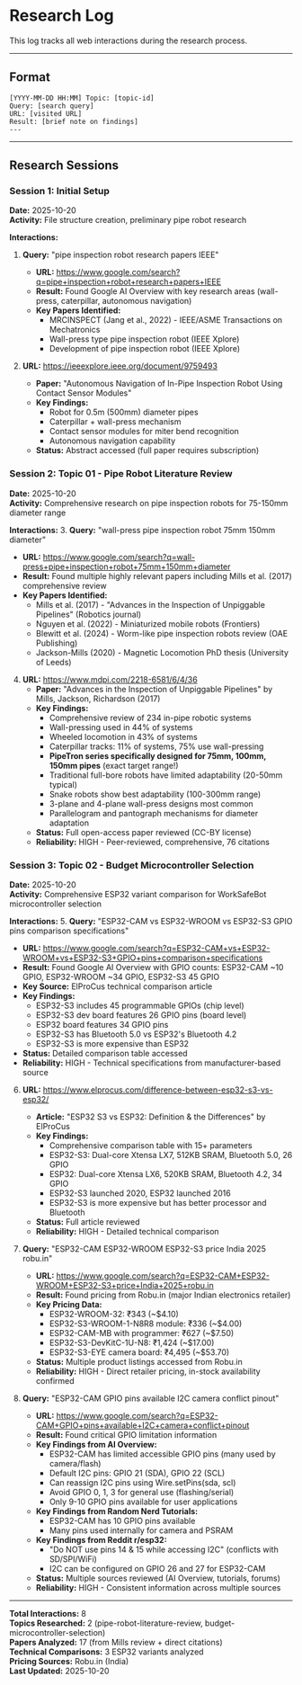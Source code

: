 # Research Log

This log tracks all web interactions during the research process.

---

## Format

```
[YYYY-MM-DD HH:MM] Topic: [topic-id]
Query: [search query]
URL: [visited URL]
Result: [brief note on findings]
---
```

---

## Research Sessions

### Session 1: Initial Setup
**Date:** 2025-10-20  
**Activity:** File structure creation, preliminary pipe robot research

**Interactions:**
1. **Query:** "pipe inspection robot research papers IEEE"
   - **URL:** https://www.google.com/search?q=pipe+inspection+robot+research+papers+IEEE
   - **Result:** Found Google AI Overview with key research areas (wall-press, caterpillar, autonomous navigation)
   - **Key Papers Identified:**
     - MRCINSPECT (Jang et al., 2022) - IEEE/ASME Transactions on Mechatronics
     - Wall-press type pipe inspection robot (IEEE Xplore)
     - Development of pipe inspection robot (IEEE Xplore)

2. **URL:** https://ieeexplore.ieee.org/document/9759493
   - **Paper:** "Autonomous Navigation of In-Pipe Inspection Robot Using Contact Sensor Modules"
   - **Key Findings:**
     - Robot for 0.5m (500mm) diameter pipes
     - Caterpillar + wall-press mechanism
     - Contact sensor modules for miter bend recognition
     - Autonomous navigation capability
   - **Status:** Abstract accessed (full paper requires subscription)

### Session 2: Topic 01 - Pipe Robot Literature Review
**Date:** 2025-10-20  
**Activity:** Comprehensive research on pipe inspection robots for 75-150mm diameter range

**Interactions:**
3. **Query:** "wall-press pipe inspection robot 75mm 150mm diameter"
   - **URL:** https://www.google.com/search?q=wall-press+pipe+inspection+robot+75mm+150mm+diameter
   - **Result:** Found multiple highly relevant papers including Mills et al. (2017) comprehensive review
   - **Key Papers Identified:**
     - Mills et al. (2017) - "Advances in the Inspection of Unpiggable Pipelines" (Robotics journal)
     - Nguyen et al. (2022) - Miniaturized mobile robots (Frontiers)
     - Blewitt et al. (2024) - Worm-like pipe inspection robots review (OAE Publishing)
     - Jackson-Mills (2020) - Magnetic Locomotion PhD thesis (University of Leeds)

4. **URL:** https://www.mdpi.com/2218-6581/6/4/36
   - **Paper:** "Advances in the Inspection of Unpiggable Pipelines" by Mills, Jackson, Richardson (2017)
   - **Key Findings:**
     - Comprehensive review of 234 in-pipe robotic systems
     - Wall-pressing used in 44% of systems
     - Wheeled locomotion in 43% of systems
     - Caterpillar tracks: 11% of systems, 75% use wall-pressing
     - **PipeTron series specifically designed for 75mm, 100mm, 150mm pipes** (exact target range!)
     - Traditional full-bore robots have limited adaptability (20-50mm typical)
     - Snake robots show best adaptability (100-300mm range)
     - 3-plane and 4-plane wall-press designs most common
     - Parallelogram and pantograph mechanisms for diameter adaptation
   - **Status:** Full open-access paper reviewed (CC-BY license)
   - **Reliability:** HIGH - Peer-reviewed, comprehensive, 76 citations

### Session 3: Topic 02 - Budget Microcontroller Selection
**Date:** 2025-10-20  
**Activity:** Comprehensive ESP32 variant comparison for WorkSafeBot microcontroller selection

**Interactions:**
5. **Query:** "ESP32-CAM vs ESP32-WROOM vs ESP32-S3 GPIO pins comparison specifications"
   - **URL:** https://www.google.com/search?q=ESP32-CAM+vs+ESP32-WROOM+vs+ESP32-S3+GPIO+pins+comparison+specifications
   - **Result:** Found Google AI Overview with GPIO counts: ESP32-CAM ~10 GPIO, ESP32-WROOM ~34 GPIO, ESP32-S3 45 GPIO
   - **Key Source:** ElProCus technical comparison article
   - **Key Findings:**
     - ESP32-S3 includes 45 programmable GPIOs (chip level)
     - ESP32-S3 dev board features 26 GPIO pins (board level)
     - ESP32 board features 34 GPIO pins
     - ESP32-S3 has Bluetooth 5.0 vs ESP32's Bluetooth 4.2
     - ESP32-S3 is more expensive than ESP32
   - **Status:** Detailed comparison table accessed
   - **Reliability:** HIGH - Technical specifications from manufacturer-based source

6. **URL:** https://www.elprocus.com/difference-between-esp32-s3-vs-esp32/
   - **Article:** "ESP32 S3 vs ESP32: Definition & the Differences" by ElProCus
   - **Key Findings:**
     - Comprehensive comparison table with 15+ parameters
     - ESP32-S3: Dual-core Xtensa LX7, 512KB SRAM, Bluetooth 5.0, 26 GPIO
     - ESP32: Dual-core Xtensa LX6, 520KB SRAM, Bluetooth 4.2, 34 GPIO
     - ESP32-S3 launched 2020, ESP32 launched 2016
     - ESP32-S3 is more expensive but has better processor and Bluetooth
   - **Status:** Full article reviewed
   - **Reliability:** HIGH - Detailed technical comparison

7. **Query:** "ESP32-CAM ESP32-WROOM ESP32-S3 price India 2025 robu.in"
   - **URL:** https://www.google.com/search?q=ESP32-CAM+ESP32-WROOM+ESP32-S3+price+India+2025+robu.in
   - **Result:** Found pricing from Robu.in (major Indian electronics retailer)
   - **Key Pricing Data:**
     - ESP32-WROOM-32: ₹343 (~$4.10)
     - ESP32-S3-WROOM-1-N8R8 module: ₹336 (~$4.00)
     - ESP32-CAM-MB with programmer: ₹627 (~$7.50)
     - ESP32-S3-DevKitC-1U-N8: ₹1,424 (~$17.00)
     - ESP32-S3-EYE camera board: ₹4,495 (~$53.70)
   - **Status:** Multiple product listings accessed from Robu.in
   - **Reliability:** HIGH - Direct retailer pricing, in-stock availability confirmed

8. **Query:** "ESP32-CAM GPIO pins available I2C camera conflict pinout"
   - **URL:** https://www.google.com/search?q=ESP32-CAM+GPIO+pins+available+I2C+camera+conflict+pinout
   - **Result:** Found critical GPIO limitation information
   - **Key Findings from AI Overview:**
     - ESP32-CAM has limited accessible GPIO pins (many used by camera/flash)
     - Default I2C pins: GPIO 21 (SDA), GPIO 22 (SCL)
     - Can reassign I2C pins using Wire.setPins(sda, scl)
     - Avoid GPIO 0, 1, 3 for general use (flashing/serial)
     - Only 9-10 GPIO pins available for user applications
   - **Key Findings from Random Nerd Tutorials:**
     - ESP32-CAM has 10 GPIO pins available
     - Many pins used internally for camera and PSRAM
   - **Key Findings from Reddit r/esp32:**
     - "Do NOT use pins 14 & 15 while accessing I2C" (conflicts with SD/SPI/WiFi)
     - I2C can be configured on GPIO 26 and 27 for ESP32-CAM
   - **Status:** Multiple sources reviewed (AI Overview, tutorials, forums)
   - **Reliability:** HIGH - Consistent information across multiple sources

---

**Total Interactions:** 8  
**Topics Researched:** 2 (pipe-robot-literature-review, budget-microcontroller-selection)  
**Papers Analyzed:** 17 (from Mills review + direct citations)  
**Technical Comparisons:** 3 ESP32 variants analyzed  
**Pricing Sources:** Robu.in (India)  
**Last Updated:** 2025-10-20
